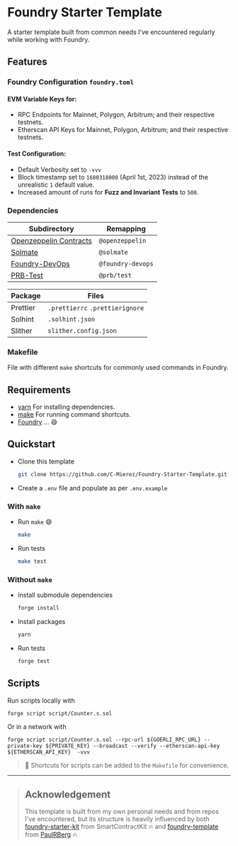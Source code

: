 # Foundry Starter Template

A starter template built from common needs I've encountered regularly while working with Foundry.

## Features

### Foundry Configuration `foundry.toml`

#### EVM Variable Keys for:

- RPC Endpoints for Mainnet, Polygon, Arbitrum; and their respective testnets.  
- Etherscan API Keys for Mainnet, Polygon, Arbitrum; and their respective testnets.

#### Test Configuration:
- Default Verbosity set to `-vvv`
- Block timestamp set to `1680318000` (April 1st, 2023) instead of the unrealistic `1` default value.
- Increased amount of runs for **Fuzz and Invariant Tests** to `500`. 

### Dependencies

| Subdirectory  | Remapping  |
|---|---|
| [Openzeppelin Contracts](https://github.com/OpenZeppelin/openzeppelin-contracts)  | `@openzeppelin`  |
| [Solmate](https://github.com/transmissions11/solmate) | `@solmate`  |
| [Foundry-DevOps](https://github.com/ChainAccelOrg/foundry-devops) | `@foundry-devops`  |
| [PRB-Test](https://github.com/PaulRBerg/prb-test) | `@prb/test`  |

| Package | Files |
|---|---|
| Prettier | `.prettierrc` `.prettierignore` |
| Solhint | `.solhint.json` |
| Slither | `slither.config.json` |

### Makefile

File with different `make` shortcuts for commonly used commands in Foundry.

## Requirements
- [yarn](https://yarnpkg.com/) For installing dependencies.
- [make](https://linux.die.net/man/1/make) For running command shortcuts.
- [Foundry](https://github.com/foundry-rs/foundry) ... 😄

## Quickstart

- Clone this template
    ```bash
    git clone https://github.com/C-Mierez/Foundry-Starter-Template.git
    ```
- Create a `.env` file and populate as per `.env.example`

### With `make`
- Run `make` 😄
    ```bash
    make
    ```
- Run tests
    ```bash
    make test
    ```
### Without `make`
- Install submodule dependencies
  ```bash
  forge install
  ```
- Install packages
  ```bash
  yarn
  ```

- Run tests
  ```bash
  forge test
  ```

## Scripts

  Run scripts locally with
  ```bash
  forge script script/Counter.s.sol 
  ```
  Or in a network with
  ```
  forge script script/Counter.s.sol --rpc-url ${GOERLI_RPC_URL} --private-key ${PRIVATE_KEY} --broadcast --verify --etherscan-api-key ${ETHERSCAN_API_KEY}  -vvv
  ```

  > 👀 Shortcuts for scripts can be added to the `Makefile` for convenience.
---

> ## Acknowledgement
>
> This template is built from my own personal needs and from repos I've encountered, but its structure is heavily influenced by both [foundry-starter-kit](https://github.com/smartcontractkit/foundry-starter-kit) from SmartContractKit 🔥 and [foundry-template](https://github.com/PaulRBerg/foundry-template) from [PaulRBerg](https://twitter.com/PaulRBerg) 🔥